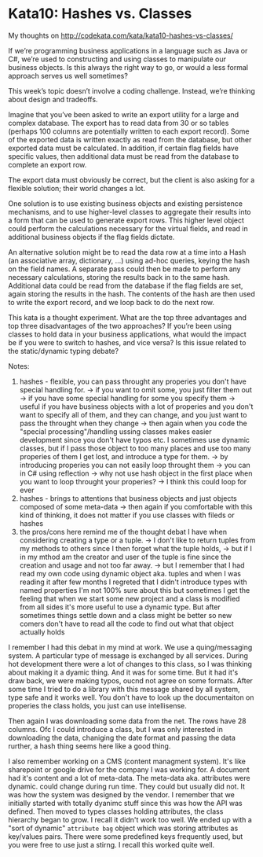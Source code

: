 # Kata10: Hashes vs. Classes

My thoughts on http://codekata.com/kata/kata10-hashes-vs-classes/

If we’re programming business applications in a language such as Java or C#, we’re used to constructing and using classes to manipulate our business objects. Is this always the right way to go, or would a less formal approach serves us well sometimes?

This week’s topic doesn’t involve a coding challenge. Instead, we’re thinking about design and tradeoffs.

Imagine that you’ve been asked to write an export utility for a large and complex database. The export has to read data from 30 or so tables (perhaps 100 columns are potentially written to each export record). Some of the exported data is written exactly as read from the database, but other exported data must be calculated. In addition, if certain flag fields have specific values, then additional data must be read from the database to complete an export row.

The export data must obviously be correct, but the client is also asking for a flexible solution; their world changes a lot.

One solution is to use existing business objects and existing persistence mechanisms, and to use higher-level classes to aggregate their results into a form that can be used to generate export rows. This higher level object could perform the calculations necessary for the virtual fields, and read in additional business objects if the flag fields dictate.

An alternative solution might be to read the data row at a time into a Hash (an associative array, dictionary, …) using ad-hoc queries, keying the hash on the field names. A separate pass could then be made to perform any necessary calculations, storing the results back in to the same hash. Additional data could be read from the database if the flag fields are set, again storing the results in the hash. The contents of the hash are then used to write the export record, and we loop back to do the next row.

This kata is a thought experiment. What are the top three advantages and top three disadvantages of the two approaches? If you’re been using classes to hold data in your business applications, what would the impact be if you were to switch to hashes, and vice versa? Is this issue related to the static/dynamic typing debate?

Notes:
1. hashes - flexible, you can pass throught any properies you don't have special handling for.
    -> if you want to omit some, you just filter them out
    -> if you have some special handling for some you specify them
    -> useful if you have business objects with a lot of properies and you don't want to specify all of them, and they can change, and you just want to pass the throught when they change
    -> then again when you code the "special processing"/handling ussing classes makes easier development since you don't have typos etc.
        I sometimes use dynamic classes, but if I pass those object to too many places and use too many properies of them I get lost, and introduce a type for them.
            -> by introducing properies you can not easily loop throught them
                -> you can in C# using reflection
                    -> why not use hash object in the first place when you want to loop throught your properies?
                        -> I think this could loop for ever
2. hashes - brings to attentions that business objects and just objects composed of some meta-data
    -> then again if you comfortable with this kind of thinking, it does not matter if you use classes with fileds or hashes
3. the pros/cons here remind me of the thought debat I have when considering creating a type or a tuple.
    -> I don't like to return tuples from my methods to others since I then forget what the tuple holds,
    -> but if I in my mthod am the creator and user of the tuple is fine since the creation and usage and not too far away.
    -> but I remember that I had read my own code using dynamic object aka. tuples and when I was reading it after few months I regreted that I didn't introduce types with named properties
I'm not 100% sure about this but sometimes I get the feeling that when we start some new project and a class is modified from all sides it's more useful to use a dynamic type. But after sometimes things settle down and a class might be better so new comers don't have to read all the code to find out what that object actually holds

I remember I had this debat in my mind at work. We use a quing/messaging system. A particular type of message is exchanged by all services.
During hot development there were a lot of changes to this class, so I was thinking about making it a dyamic thing. And it was for some time.
But it had it's draw back, we were making typos, oucnd not agree on some formats. After some time I tried to do a library with this message shared by all system, type safe and it works well. You don't have to look up the documentaiton on properies the class holds, you just can use intellisense.

Then again I was downloading some data from the net. The rows have 28 columns. Ofc I could introduce a class, but I was only interested in downloading the data, chaniging the date format and passing the data rurther, a hash thing seems here like a good thing.

I also remember working on a CMS (content managment system). It's like sharepoint or google drive for the company I was working for.
A document had it's content and a lot of meta-data. The meta-data aka. attributes were dynamic. could change during run time. They could but usually did not.
It was how the system was designed by the vendor. I remember that we initially started with totally dyanimc stuff since this was how the API was defined. Then moved to types classes holding attributes, the class hierarchy began to grow. I recall it didn't work too well.
We ended up with a "sort of dynamic" `attribute bag` object which was storing attributes as key/values pairs. There were some predefined keys frequently used, but you were free to use just a stirng. I recall this worked quite well.
